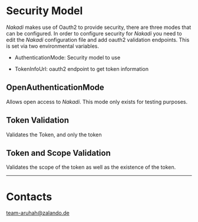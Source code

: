 # Security Model


*Nakadi* makes use of Oauth2 to provide security, there are three modes that can be 
configured. In order to configure security for *Nakadi* you need to edit the *Nakadi* configuration file and add oauth2
 validation endpoints. This is set via two environmental variables.
 
 * AuthenticationMode: Security model to use 
 
 * TokenInfoUrl: oauth2 endpoint to get token information

## OpenAuthenticationMode

Allows open access to *Nakadi*. This mode only exists for testing purposes.

## Token Validation

Validates the Token, and only the token

## Token and Scope Validation

Validates the scope of the token as well as the existence of the token. 

***
# Contacts 
<team-aruhah@zalando.de>
